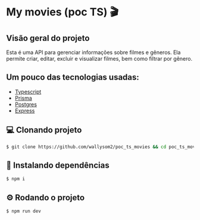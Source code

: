 # My movies (poc TS) 🎬

## Visão geral do projeto

Esta é uma API para gerenciar informações sobre filmes e gêneros. 
Ela permite criar, editar, excluir e visualizar filmes, bem como filtrar por gênero.

## Um pouco das tecnologias usadas:

- [Typescript](https://www.typescriptlang.org/)
- [Prisma](https://www.prisma.io/)
- [Postgres](https://www.postgresql.org/)
- [Express](https://expressjs.com/)

## 💻 Clonando projeto

```bash
$ git clone https://github.com/wallysom2/poc_ts_movies && cd poc_ts_movies
```
## 🧷 Instalando dependências
```bash
$ npm i
```

## ⚙️ Rodando o projeto
```bash
$ npm run dev
```
